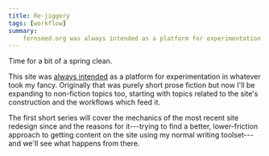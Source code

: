 ```yaml
---
title: Re-jiggery
tags: [workflow]
summary:
    fernseed.org was always intended as a platform for experimentation in whatever took my fancy. Originally that was purely short prose fiction but now I'll be expanding to non-fiction topics too.
---
```


Time for a bit of a spring clean.

This site was [always intended](/meta/about/) as a platform for experimentation in whatever took my fancy. Originally that was purely short prose fiction but now I'll be expanding to non-fiction topics too, starting with topics related to the site's construction and the workflows which feed it.

The first short series will cover the mechanics of the most recent site redesign since and the reasons for it---trying to find a better, lower-friction approach to getting content on the site using my normal writing toolset---and we'll see what happens from there.


